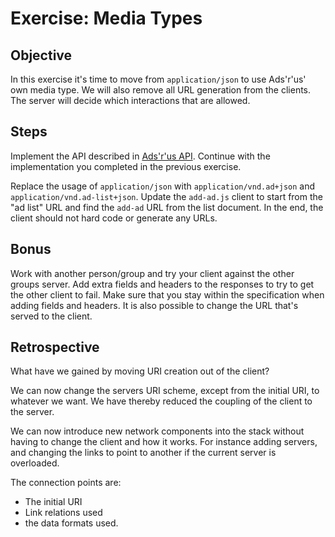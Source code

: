 Exercise: Media Types
=====================

Objective
---------

In this exercise it's time to move from `application/json` to use
Ads'r'us' own media type. We will also remove all URL generation from
the clients.  The server will decide which interactions that are
allowed.

Steps
-----

Implement the API described in [Ads'r'us API](exercises-03-media-types-ads-r-us-api.md).
Continue with the implementation you completed in the previous
exercise.

Replace the usage of `application/json` with `application/vnd.ad+json`
and `application/vnd.ad-list+json`. Update the `add-ad.js` client to
start from the "ad list" URL and find the `add-ad` URL from the list
document. In the end, the client should not hard code or generate any
URLs.

Bonus
-----

Work with another person/group and try your client against the other
groups server. Add extra fields and headers to the responses to try to
get the other client to fail. Make sure that you stay within the
specification when adding fields and headers. It is also possible to
change the URL that's served to the client.


Retrospective
-------------

What have we gained by moving URI creation out of the client?

We can now change the servers URI scheme, except from the initial URI,
to whatever we want. We have thereby reduced the coupling of the client
to the server.

We can now introduce new network components into the stack without having
to change the client and how it works. For instance adding servers, and
changing the links to point to another if the current server is overloaded.

The connection points are:

* The initial URI
* Link relations used
* the data formats used.